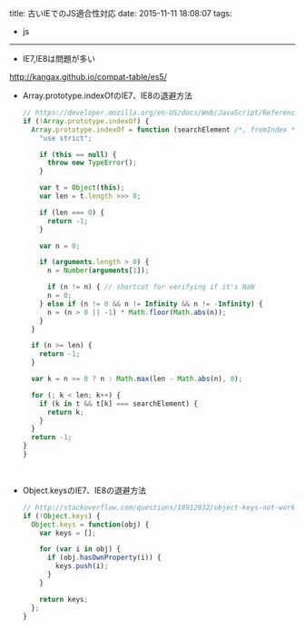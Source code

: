 title: 古いIEでのJS適合性対応
date: 2015-11-11 18:08:07
tags:
- js

---
- IE7,IE8は問題が多い

http://kangax.github.io/compat-table/es5/


- Array.prototype.indexOfのIE7、IE8の退避方法

  ``` javascript
  // https://developer.mozilla.org/en-US/docs/Web/JavaScript/Reference/Global_Objects/Array/indexOf#Compatibility
  if (!Array.prototype.indexOf) {
    Array.prototype.indexOf = function (searchElement /*, fromIndex */ ) {
      "use strict";

      if (this == null) {
        throw new TypeError();
      }

      var t = Object(this);
      var len = t.length >>> 0;

      if (len === 0) {
        return -1;
      }

      var n = 0;

      if (arguments.length > 0) {
        n = Number(arguments[1]);

        if (n != n) { // shortcut for verifying if it's NaN
        n = 0;
      } else if (n != 0 && n != Infinity && n != -Infinity) {
        n = (n > 0 || -1) * Math.floor(Math.abs(n));
      }
    }

    if (n >= len) {
      return -1;
    }

    var k = n >= 0 ? n : Math.max(len - Math.abs(n), 0);

    for (; k < len; k++) {
      if (k in t && t[k] === searchElement) {
        return k;
      }
    }
    return -1;
  }
  }
  ```

  ​

- Object.keysのIE7、IE8の退避方法

  ``` javascript
  // http://stackoverflow.com/questions/18912932/object-keys-not-working-in-internet-explorer
  if (!Object.keys) {
    Object.keys = function(obj) {
      var keys = [];

      for (var i in obj) {
        if (obj.hasOwnProperty(i)) {
          keys.push(i);
        }
      }

      return keys;
    };
  }
  ```
